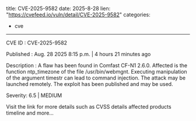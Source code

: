  
title: CVE-2025-9582
date: 2025-8-28
lien: "https://cvefeed.io/vuln/detail/CVE-2025-9582"
categories:
  - cve
---

CVE ID : CVE-2025-9582

Published :  Aug. 28
2025
8:15 p.m. | 4 hours
21 minutes ago

Description : A flaw has been found in Comfast CF-N1 2.6.0. Affected is the function ntp_timezone of the file /usr/bin/webmgnt. Executing manipulation of the argument timestr can lead to command injection. The attack may be launched remotely. The exploit has been published and may be used.

Severity: 6.5 | MEDIUM

Visit the link for more details
such as CVSS details
affected products
timeline
and more...
